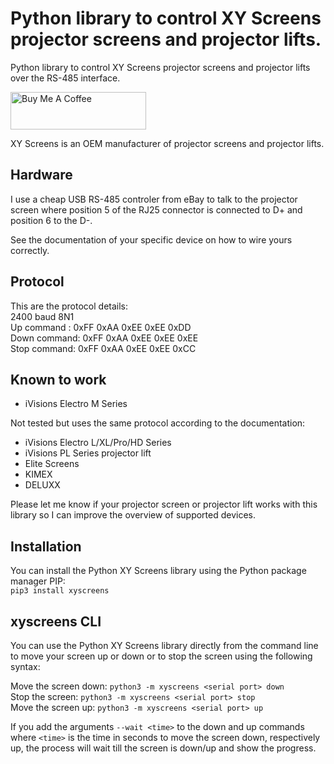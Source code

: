 # Python library to control XY Screens projector screens and projector lifts.
Python library to control XY Screens projector screens and projector lifts
over the RS-485 interface.

[<img src="https://cdn.buymeacoffee.com/buttons/v2/default-yellow.png" alt="Buy Me A Coffee" style="height: 60px !important;width: 217px !important;" >](https://www.buymeacoffee.com/rrooggiieerr)  

XY Screens is an OEM manufacturer of projector screens and projector lifts.

## Hardware
I use a cheap USB RS-485 controler from eBay to talk to the projector screen
where position 5 of the RJ25 connector is connected to D+ and position 6 to
the D-.

See the documentation of your specific device on how to wire yours correctly.

## Protocol
This are the protocol details:\
2400 baud 8N1\
Up command  : 0xFF 0xAA 0xEE 0xEE 0xDD\
Down command: 0xFF 0xAA 0xEE 0xEE 0xEE\
Stop command: 0xFF 0xAA 0xEE 0xEE 0xCC

## Known to work
* iVisions Electro M Series

Not tested but uses the same protocol according to the documentation:
* iVisions Electro L/XL/Pro/HD Series
* iVisions PL Series projector lift
* Elite Screens
* KIMEX
* DELUXX

Please let me know if your projector screen or projector lift works with this
library so I can improve the overview of supported devices.

## Installation
You can install the Python XY Screens library using the Python package manager
PIP:\
`pip3 install xyscreens`

## xyscreens CLI
You can use the Python XY Screens library directly from the command line to
move your screen up or down or to stop the screen using the following syntax:

Move the screen down: `python3 -m xyscreens <serial port> down`\
Stop the screen: `python3 -m xyscreens <serial port> stop`\
Move the screen up: `python3 -m xyscreens <serial port> up`

If you add the arguments `--wait <time>` to the down and up commands where
`<time>` is the time in seconds to move the screen down, respectively up, the
process will wait till the screen is down/up and show the progress.